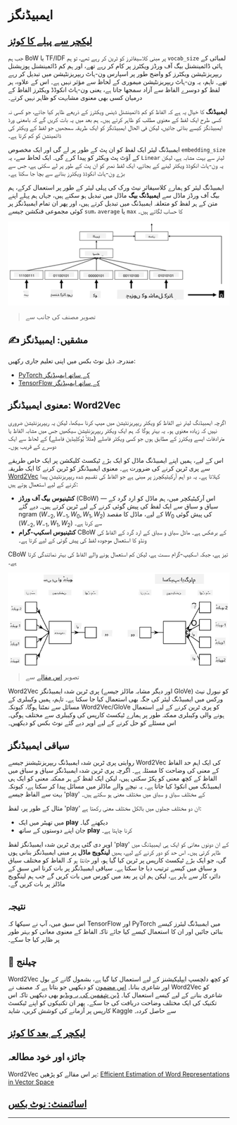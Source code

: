 <!--
CO_OP_TRANSLATOR_METADATA:
{
  "original_hash": "b708c9b85b833864c73c6281f1e6b96e",
  "translation_date": "2025-09-23T06:50:12+00:00",
  "source_file": "lessons/5-NLP/14-Embeddings/README.md",
  "language_code": "ur"
}
-->
# ایمبیڈنگز

## [لیکچر سے پہلے کا کوئز](https://ff-quizzes.netlify.app/en/ai/quiz/27)

جب ہم BoW یا TF/IDF پر مبنی کلاسیفائرز کو ٹرین کر رہے تھے، تو ہم `vocab_size` لمبائی کے ہائی ڈائمینشنل بیگ آف ورڈز ویکٹرز پر کام کر رہے تھے، اور ہم کم ڈائمینشنل پوزیشنل ریپریزنٹیشن ویکٹرز کو واضح طور پر اسپارس ون-ہاٹ ریپریزنٹیشن میں تبدیل کر رہے تھے۔ تاہم، یہ ون-ہاٹ ریپریزنٹیشن میموری کے لحاظ سے مؤثر نہیں ہے۔ اس کے علاوہ، ہر لفظ کو دوسرے الفاظ سے آزاد سمجھا جاتا ہے، یعنی ون-ہاٹ انکوڈڈ ویکٹرز الفاظ کے درمیان کسی بھی معنوی مشابہت کو ظاہر نہیں کرتے۔

**ایمبیڈنگ** کا خیال یہ ہے کہ الفاظ کو کم ڈائمینشنل ڈینس ویکٹرز کے ذریعے ظاہر کیا جائے، جو کسی نہ کسی طرح ایک لفظ کے معنوی مطلب کو ظاہر کرتے ہیں۔ ہم بعد میں یہ بات کریں گے کہ بامعنی ورڈ ایمبیڈنگز کیسے بنائی جائیں، لیکن فی الحال ایمبیڈنگز کو ایک طریقہ سمجھیں جو لفظ کے ویکٹر کی ڈائمینشن کو کم کرتا ہے۔

ایمبیڈنگ لیئر ایک لفظ کو ان پٹ کے طور پر لے گی اور ایک مخصوص `embedding_size` کے آؤٹ پٹ ویکٹر کو پیدا کرے گی۔ ایک لحاظ سے، یہ `Linear` لیئر سے بہت مشابہ ہے، لیکن یہ ون-ہاٹ انکوڈڈ ویکٹر لینے کے بجائے، ایک لفظ نمبر کو ان پٹ کے طور پر لے سکتی ہے، جس سے بڑے ون-ہاٹ انکوڈڈ ویکٹرز بنانے سے بچا جا سکتا ہے۔

ایمبیڈنگ لیئر کو ہمارے کلاسیفائر نیٹ ورک کی پہلی لیئر کے طور پر استعمال کرکے، ہم بیگ آف ورڈز ماڈل سے **ایمبیڈنگ بیگ** ماڈل میں تبدیل ہو سکتے ہیں، جہاں ہم پہلے اپنے متن کے ہر لفظ کو متعلقہ ایمبیڈنگ میں تبدیل کرتے ہیں، اور پھر ان تمام ایمبیڈنگز پر کوئی مجموعی فنکشن جیسے `sum`، `average` یا `max` کا حساب لگاتے ہیں۔

![پانچ سیکوئنس الفاظ کے لیے ایک ایمبیڈنگ کلاسیفائر کی تصویر۔](../../../../../translated_images/embedding-classifier-example.b77f021a7ee67eeec8e68bfe11636c5b97d6eaa067515a129bfb1d0034b1ac5b.ur.png)

> تصویر مصنف کی جانب سے

## ✍️ مشقیں: ایمبیڈنگز

مندرجہ ذیل نوٹ بکس میں اپنی تعلیم جاری رکھیں:
* [PyTorch کے ساتھ ایمبیڈنگز](EmbeddingsPyTorch.ipynb)
* [TensorFlow کے ساتھ ایمبیڈنگز](EmbeddingsTF.ipynb)

## معنوی ایمبیڈنگز: Word2Vec

اگرچہ ایمبیڈنگ لیئر نے الفاظ کو ویکٹر ریپریزنٹیشن میں میپ کرنا سیکھا، لیکن یہ ریپریزنٹیشن ضروری نہیں کہ زیادہ معنوی ہو۔ یہ بہتر ہوگا کہ ہم ایک ویکٹر ریپریزنٹیشن سیکھیں جس میں مشابہ الفاظ یا مترادفات ایسے ویکٹرز کے مطابق ہوں جو کسی ویکٹر فاصلے (مثلاً یُوکلِیڈین فاصلے) کے لحاظ سے ایک دوسرے کے قریب ہوں۔

اس کے لیے، ہمیں اپنے ایمبیڈنگ ماڈل کو ایک بڑے ٹیکسٹ کلیکشن پر ایک خاص طریقے سے پری ٹرین کرنے کی ضرورت ہے۔ معنوی ایمبیڈنگز کو ٹرین کرنے کا ایک طریقہ [Word2Vec](https://en.wikipedia.org/wiki/Word2vec) کہلاتا ہے۔ یہ دو اہم آرکیٹیکچرز پر مبنی ہے جو الفاظ کی تقسیم شدہ ریپریزنٹیشن پیدا کرنے کے لیے استعمال ہوتے ہیں:

- **کنٹینیوس بیگ آف ورڈز** (CBoW) — اس آرکیٹیکچر میں، ہم ماڈل کو ارد گرد کے سیاق و سباق سے ایک لفظ کی پیش گوئی کرنے کے لیے ٹرین کرتے ہیں۔ دیے گئے ngram $(W_{-2},W_{-1},W_0,W_1,W_2)$ کے لیے، ماڈل کا مقصد $W_0$ کی پیش گوئی $(W_{-2},W_{-1},W_1,W_2)$ سے کرنا ہے۔
- **کنٹینیوس اسکیپ-گرام** CBoW کے برعکس ہے۔ ماڈل سیاق و سباق کے ارد گرد کے الفاظ کی ونڈو کا استعمال موجودہ لفظ کی پیش گوئی کے لیے کرتا ہے۔

CBoW تیز ہے، جبکہ اسکیپ-گرام سست ہے، لیکن کم استعمال ہونے والے الفاظ کی بہتر نمائندگی کرتا ہے۔

![CBoW اور اسکیپ-گرام الگورتھمز کی تصویر جو الفاظ کو ویکٹرز میں تبدیل کرتے ہیں۔](../../../../../translated_images/example-algorithms-for-converting-words-to-vectors.fbe9207a726922f6f0f5de66427e8a6eda63809356114e28fb1fa5f4a83ebda7.ur.png)

> تصویر [اس مقالے](https://arxiv.org/pdf/1301.3781.pdf) سے

Word2Vec پری ٹرین شدہ ایمبیڈنگز (اور دیگر مشابہ ماڈلز جیسے GloVe) کو نیورل نیٹ ورکس میں ایمبیڈنگ لیئر کی جگہ بھی استعمال کیا جا سکتا ہے۔ تاہم، ہمیں وکیبلری کے مسائل سے نمٹنا ہوگا، کیونکہ Word2Vec/GloVe کو پری ٹرین کرنے کے لیے استعمال ہونے والی وکیبلری ممکنہ طور پر ہمارے ٹیکسٹ کارپس کی وکیبلری سے مختلف ہوگی۔ اس مسئلے کو حل کرنے کے لیے اوپر دیے گئے نوٹ بکس کو دیکھیں۔

## سیاقی ایمبیڈنگز

روایتی پری ٹرین شدہ ایمبیڈنگ ریپریزنٹیشنز جیسے Word2Vec کی ایک اہم حد الفاظ کے معنی کی وضاحت کا مسئلہ ہے۔ اگرچہ پری ٹرین شدہ ایمبیڈنگز سیاق و سباق میں الفاظ کے کچھ معنی کو پکڑ سکتی ہیں، لیکن ایک لفظ کے ہر ممکنہ معنی کو ایک ہی ایمبیڈنگ میں انکوڈ کیا جاتا ہے۔ یہ نیچے والے ماڈلز میں مسائل پیدا کر سکتا ہے، کیونکہ بہت سے الفاظ جیسے 'play' کے مختلف سیاق و سباق میں مختلف معنی ہو سکتے ہیں۔

مثال کے طور پر، لفظ 'play' ان دو مختلف جملوں میں بالکل مختلف معنی رکھتا ہے:

- میں تھیٹر میں ایک **play** دیکھنے گیا۔
- جان اپنے دوستوں کے ساتھ **play** کرنا چاہتا ہے۔

اوپر دی گئی پری ٹرین شدہ ایمبیڈنگز لفظ 'play' کے ان دونوں معانی کو ایک ہی ایمبیڈنگ میں ظاہر کرتی ہیں۔ اس حد کو دور کرنے کے لیے، ہمیں **لینگویج ماڈل** پر مبنی ایمبیڈنگز بنانی ہوں گی، جو ایک بڑے ٹیکسٹ کارپس پر ٹرین کیا گیا ہو، اور *جانتا ہو* کہ الفاظ کو مختلف سیاق و سباق میں کیسے ترتیب دیا جا سکتا ہے۔ سیاقی ایمبیڈنگز پر بات کرنا اس سبق کے دائرہ کار سے باہر ہے، لیکن ہم ان پر بعد میں کورس میں بات کریں گے جب ہم لینگویج ماڈلز پر بات کریں گے۔

## نتیجہ

اس سبق میں، آپ نے سیکھا کہ TensorFlow اور PyTorch میں ایمبیڈنگ لیئرز کیسے بنائی جائیں اور ان کا استعمال کیسے کیا جائے تاکہ الفاظ کے معنوی معانی کو بہتر طور پر ظاہر کیا جا سکے۔

## 🚀 چیلنج

Word2Vec کو کچھ دلچسپ ایپلیکیشنز کے لیے استعمال کیا گیا ہے، بشمول گانے کے بول اور شاعری بنانا۔ [اس مضمون](https://www.politetype.com/blog/word2vec-color-poems) کو دیکھیں جو بتاتا ہے کہ مصنف نے Word2Vec کو شاعری بنانے کے لیے کیسے استعمال کیا۔ [ڈین شِفمین کی یہ ویڈیو](https://www.youtube.com/watch?v=LSS_bos_TPI&ab_channel=TheCodingTrain) بھی دیکھیں تاکہ اس تکنیک کی ایک مختلف وضاحت دریافت کی جا سکے۔ پھر ان تکنیکوں کو اپنے ٹیکسٹ کارپس پر آزمانے کی کوشش کریں، شاید Kaggle سے حاصل کردہ۔

## [لیکچر کے بعد کا کوئز](https://ff-quizzes.netlify.app/en/ai/quiz/28)

## جائزہ اور خود مطالعہ

Word2Vec پر اس مقالے کو پڑھیں: [Efficient Estimation of Word Representations in Vector Space](https://arxiv.org/pdf/1301.3781.pdf)

## [اسائنمنٹ: نوٹ بکس](assignment.md)

---

